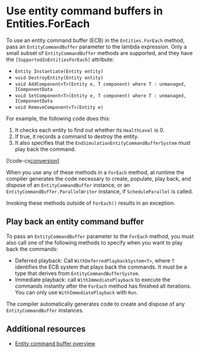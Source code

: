 # Use entity command buffers in Entities.ForEach

To use an entity command buffer (ECB) in the `Entities.ForEach` method, pass an `EntityCommandBuffer` parameter to the lambda expression. Only a small subset of `EntityCommandBuffer` methods are supported, and they have the `[SupportedInEntitiesForEach]` attribute:

* `Entity Instantiate(Entity entity)`
* `void DestroyEntity(Entity entity)`
* `void AddComponent<T>(Entity e, T component) where T : unmanaged, IComponentData`
* `void SetComponent<T>(Entity e, T component) where T : unmanaged, IComponentData`
* `void RemoveComponent<T>(Entity e)`

For example, the following code does this:

1. It checks each entity to find out whether its `HealthLevel` is 0.
2. If true, it records a command to destroy the entity.
3. It also specifies that the `EndSimulationEntityCommandBufferSystem` must play back the command.

[!code-cs[conversion](../DocCodeSamples.Tests/EntityCommandBuffers.cs#ecb_parallel_for)]

When you use any of these methods in a `ForEach` method, at runtime the compiler generates the code necessary to create, populate, play back, and dispose of an `EntityCommandBuffer` instance, or an `EntityCommandBuffer.ParallelWriter` instance, if `ScheduleParallel` is called.

Invoking these methods outside of `ForEach()` results in an exception.

## Play back an entity command buffer

To pass an `EntityCommandBuffer` parameter to the `ForEach` method, you must also call one of the following methods to specify when you want to play back the commands:

* Deferred playback: Call `WithDeferredPlaybackSystem<T>`, where `T` identifies the ECB system that plays back the commands. It must be a type that derives from `EntityCommandBufferSystem`.
* Immediate playback: call `WithImmediatePlayback` to execute the commands instantly after the `ForEach` method has finished all iterations. You can only use `WithImmediatePlayback` with `Run`.

The compiler automatically generates code to create and dispose of any `EntityCommandBuffer` instances.

## Additional resources

* [Entity command buffer overview](systems-entity-command-buffers.md)